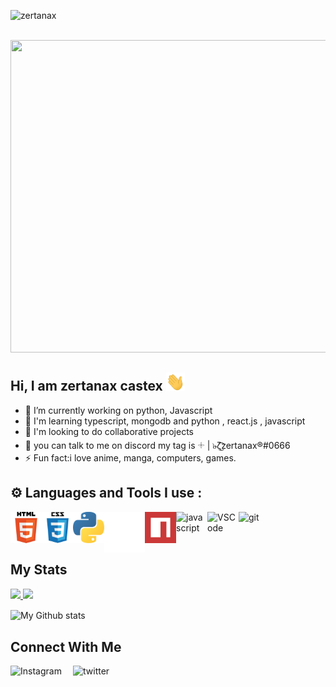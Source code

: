 <p align="left"> <img src="https://komarev.com/ghpvc/?username=zertanax" alt="zertanax" /> </p><br/>
<img src="https://image.myanimelist.net/ui/ogNrt6xjoxcgp7z0v_1Ziy0XhxJ8fQpQNBa8Y4d-m9hWOuU8CYKBnTZdC5fFe9tjwGmpMhVODP1IK9NiOboSNWXMCi1bTBHDtAdyrhXcXGM"  width=1000px height=500px/>

## Hi, I am zertanax castex <img src="https://raw.githubusercontent.com/ABSphreak/ABSphreak/master/gifs/Hi.gif" width="30px">

- 🔭 I’m currently working on python, Javascript
- 🌱 I'm learning typescript, mongodb and python , react.js , javascript 
- 👯 I'm looking to do collaborative projects
- 💬 you can talk to me on discord my tag is 𓇬 | ๖̶ζ͜͡zertanax®#0666
- ⚡ Fun fact:i love anime, manga, computers, games.


  
## ⚙ Languages and Tools  I use : 
<a href="https://www.w3schools.com/html/" target="_blank"><img align="left" alt="HTML5" width="50px" src="https://raw.githubusercontent.com/github/explore/80688e429a7d4ef2fca1e82350fe8e3517d3494d/topics/html/html.png" /></a>
<a href="https://www.w3schools.com/css/" target="_blank"><img align="left" alt="CSS3" width="50px" src="https://raw.githubusercontent.com/github/explore/80688e429a7d4ef2fca1e82350fe8e3517d3494d/topics/css/css.png" /></a>
<a href="https://www.python.org" target="_blank"> <img align="left" alt="Python" width="50px" src="https://github.com/Aakarsh-B/trying-repos/blob/master/python-5.svg?raw=true"/> </a>


<img align="left" alt="GitHub" width="65px" src="https://github.com/Aakarsh-B/trying-repos/blob/master/github.svg" />
<a href="https://www.npmjs.com/" target="_blank"><img align="left" alt="npm" width="50px" src="https://raw.githubusercontent.com/github/explore/80688e429a7d4ef2fca1e82350fe8e3517d3494d/topics/npm/npm.png" /></a>
<a href="https://www.w3schools.com/js/DEFAULT.asp" target="_blank"><img align="left" alt="javascript" width="50px" src="https://upload.wikimedia.org/wikipedia/commons/thumb/9/99/Unofficial_JavaScript_logo_2.svg/1024px-Unofficial_JavaScript_logo_2.svg.png" /></a>

<a href="https://code.visualstudio.com/download" target="_blank"><img align="left" alt="VSCode" width="50px" src="https://cdn.icon-icons.com/icons2/1381/PNG/512/visualstudiocode_93981.png" /></a>
<a href="https://git-scm.com/" target="_blank"><img align="left" alt="git" width="50px" src="https://git-scm.com/images/logos/downloads/Git-Icon-1788C.png" /></a>
<br/><br/>
<br/>
## My Stats
<p>
<a href="https://github.com/zertanax">
  <img height="180em" src="https://github-readme-stats.vercel.app/api?username=zertanax&show_icons=true&theme=radical" />
  <img height="180em" src="https://github-readme-stats-eight-theta.vercel.app/api/top-langs/?username=zertanax&theme=radical&layout=compact&exclude_lang=java+r" />
</a>
</p>

<img alt="My Github stats" align="center" border-radius="40px" width="800px" height="200px" src="https://github-readme-streak-stats.herokuapp.com/?user=zertanax&layout=compact" alt="zertanax" />
<br/>

## Connect With Me
<a href="https://www.instagram.com/_zertanax/" target="_blank"><img align="left" alt="Instagram" width="100px" src="https://cliply.co/wp-content/uploads/2019/07/371907300_INSTAGRAM_ICON_TRANSPARENT_400.gif" /></a>

<a href="https://twitter.com/zertanax" target="_blank"><img align="left" alt="twitter" width="85px" src="https://cliply.co/wp-content/uploads/2019/07/371907030_TWITTER_ICON_400px.gif" /></a>


<br>


